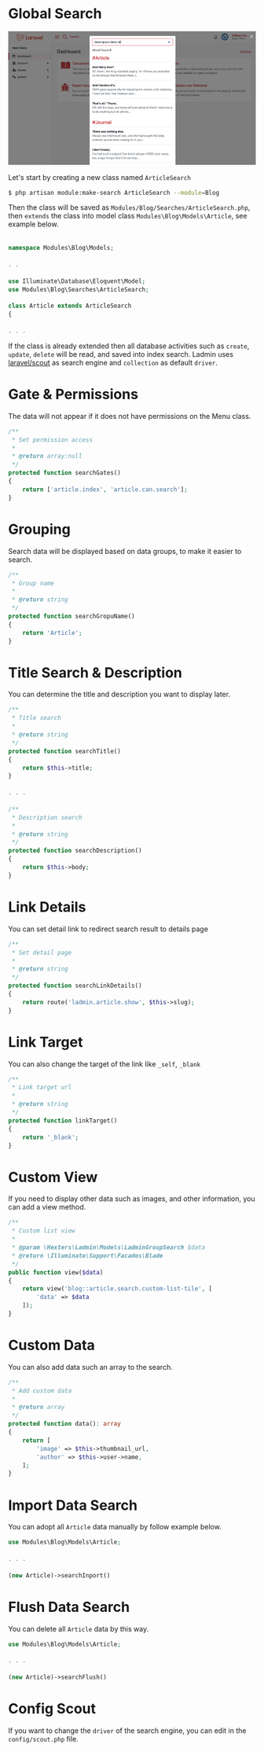 # Global Search

![](https://github.com/hexters/assets/blob/main/ladmin/v2/captures/global-search.png?raw=true)

Let's start by creating a new class named `ArticleSearch`
```bash
$ php artisan module:make-search ArticleSearch --module=Blog
```

Then the class will be saved as `Modules/Blog/Searches/ArticleSearch.php`, then `extends` the class into model class `Modules\Blog\Models\Article`, see example below.

```php

namespace Modules\Blog\Models;

. . 

use Illuminate\Database\Eloquent\Model;
use Modules\Blog\Searches\ArticleSearch;

class Article extends ArticleSearch
{

. . .

```

If the class is already extended then all database activities such as `create`, `update`, `delete` will be read, and saved into index search. Ladmin uses [laravel/scout](https://laravel.com/docs/9.x/scout) as search engine and `collection` as default `driver`.

# Gate & Permissions

The data will not appear if it does not have permissions on the Menu class.

```php
/**
 * Set permission access
 *
 * @return array:null
 */
protected function searchGates()
{
    return ['article.index', 'article.can.search'];
}
```

# Grouping

Search data will be displayed based on data groups, to make it easier to search.
```php
/**
 * Group name 
 *
 * @return string
 */
protected function searchGropuName()
{
    return 'Article';
}
```

# Title Search & Description

You can determine the title and description you want to display later.

```php
/**
 * Title search
 *
 * @return string
 */
protected function searchTitle()
{
    return $this->title;
}

. . .

/**
 * Description search
 *
 * @return string
 */
protected function searchDescription()
{
    return $this->body;
}

```

# Link Details

You can set detail link to redirect search result to details page

```php
/**
 * Set detail page
 *
 * @return string
 */
protected function searchLinkDetails()
{
    return route('ladmin.article.show', $this->slug);
}
```

# Link Target

You can also change the target of the link like `_self`, `_blank`
```php
/**
 * Link target url
 *
 * @return string
 */
protected function linkTarget()
{
    return '_blank';
}
```

# Custom View

If you need to display other data such as images, and other information, you can add a view method.
```php
/**
 * Custom list view
 *
 * @param \Hexters\Ladmin\Models\LadminGroupSearch $data
 * @return \Illuminate\Support\Facades\Blade
 */
public function view($data)
{
    return view('blog::article.search.custom-list-tile', [
        'data' => $data
    ]);
}
```

# Custom Data

You can also add data such an array to the search.
```php
/**
 * Add custom data
 *
 * @return array
 */
protected function data(): array
{
    return [
        'image' => $this->thumbnail_url,
        'author' => $this->user->name,
    ];
}
```

# Import Data Search

You can adopt all `Article` data manually by follow example below.

```php
use Modules\Blog\Models\Article;

. . .

(new Article)->searchInport()
```

# Flush Data Search

You can delete all `Article` data by this way.

```php
use Modules\Blog\Models\Article;

. . .

(new Article)->searchFlush()
```

# Config Scout

If you want to change the `driver` of the search engine, you can edit in the `config/scout.php` file.